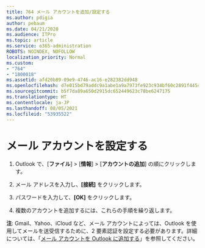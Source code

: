 ```yaml
---
title: 764 メール アカウントを追加/設定する
ms.author: pdigia
author: pebaum
ms.date: 04/21/2020
ms.audience: ITPro
ms.topic: article
ms.service: o365-administration
ROBOTS: NOINDEX, NOFOLLOW
localization_priority: Normal
ms.custom:
- "764"
- "1800018"
ms.assetid: afd20b89-09e9-4746-ac16-e282382dd948
ms.openlocfilehash: d7e015bd79addc9a1abe1a9a7973fe923c934bf60c2891f4454c13622a2b8a9f
ms.sourcegitcommit: b5f7da89a650d2915dc652449623c78be6247175
ms.translationtype: HT
ms.contentlocale: ja-JP
ms.lasthandoff: 08/05/2021
ms.locfileid: "53935522"
---
```

# <a name="set-up-email-accounts"></a>メール アカウントを設定する

1. Outlook で、[**ファイル**] > [**情報**] > [**アカウントの追加**] の順にクリックします。

2. メール アドレスを入力し、**[接続]** をクリックします。

3. パスワードを入力して、**[OK]** をクリックします。

4. 複数のアカウントを追加するには、これらの手順を繰り返します。

**注**: Gmail、Yahoo、iCloud など、メール アカウントによっては、Outlook を使用してメールを送受信するために、2 要素認証を設定する必要があります。詳細については、「[メール アカウントを Outlook に追加する](https://support.office.com/article/6e27792a-9267-4aa4-8bb6-c84ef146101b.aspx)」を参照してください。
  